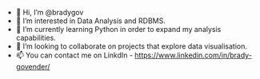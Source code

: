 - 👋 Hi, I’m @bradygov
- 👀 I’m interested in Data Analysis and RDBMS.
- 🌱 I’m currently learning Python in order to expand my analysis capabilities.
- 💞️ I’m looking to collaborate on projects that explore data visualisation.
- 📫 You can contact me on LinkdIn - https://www.linkedin.com/in/brady-govender/

<!---
bradygov/bradygov is a ✨ special ✨ repository because its `README.md` (this file) appears on your GitHub profile.
You can click the Preview link to take a look at your changes.
--->
